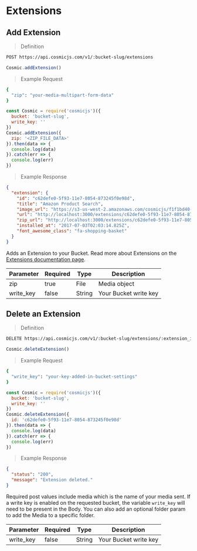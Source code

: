 # Extensions

## Add Extension

> Definition

```bash
POST https://api.cosmicjs.com/v1/:bucket-slug/extensions
```

```javascript
Cosmic.addExtension()
```

> Example Request

```bash
{
  "zip": "your-media-multipart-form-data"
}
```

```javascript
const Cosmic = require('cosmicjs')({
  bucket: 'bucket-slug',
  write_key: ''
})
Cosmic.addExtension({
  zip: '<ZIP_FILE_DATA>'
}).then(data => {
  console.log(data)
}).catch(err => {
  console.log(err)
})
```


> Example Response

```json
{
  "extension": {
    "id": "c62defe0-5f93-11e7-8054-873245f0e98d",
    "title": "Amazon Product Search",
    "image_url": "https://s3-us-west-2.amazonaws.com/cosmicjs/f1f1bd40-5dcd-11e7-b529-51f126a4b6ee-shopping-cart.jpg",
    "url": "http://localhost:3000/extensions/c62defe0-5f93-11e7-8054-873245f0e98d/dist",
    "zip_url": "http://localhost:3000/extensions/c62defe0-5f93-11e7-8054-873245f0e98d/src/build.zip",
    "installed_at": "2017-07-03T02:03:14.825Z",
    "font_awesome_class": "fa-shopping-basket"
  }
}
```


Adds an Extension to your Bucket.  Read more about Extensions on the <a href="https://cosmicjs.com/docs/extensions" target="_blank">Extensions documentation page</a>.

Parameter | Required | Type | Description
--------- | ------- | ----------- | -----------
zip | true | File | Media object
write_key | false | String | Your Bucket write key


## Delete an Extension

> Definition

```bash
DELETE https://api.cosmicjs.com/v1/:bucket-slug/extensions/:extension_id
```

```javascript
Cosmic.deleteExtension()
```

> Example Request

```bash
{
  "write_key": "your-key-added-in-bucket-settings"
}
```

```javascript
const Cosmic = require('cosmicjs')({
  bucket: 'bucket-slug',
  write_key: ''
})
Cosmic.deleteExtension({
  id: 'c62defe0-5f93-11e7-8054-873245f0e98d'
}).then(data => {
  console.log(data)
}).catch(err => {
  console.log(err)
})
```


> Example Response

```json
{
  "status": "200",
  "message": "Extension deleted."
}
```


Required post values include media which is the name of your media sent. If a write key is enabled on the requested bucket, the variable `write_key` will need to be present in the Body. You can also add an optional folder param to add the Media to a specific folder.

Parameter | Required | Type | Description
--------- | ------- | ----------- | -----------
write_key | false | String | Your Bucket write key